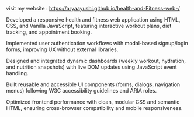 
visit my website : https://aryaayushi.github.io/health-and-Fitness-web-/

Developed a responsive health and fitness web application using HTML, CSS, and Vanilla JavaScript, featuring interactive workout plans, diet tracking, and appointment booking.

Implemented user authentication workflows with modal-based signup/login forms, improving UX without external libraries.

Designed and integrated dynamic dashboards (weekly workout, hydration, and nutrition snapshots) with live DOM updates using JavaScript event handling.

Built reusable and accessible UI components (forms, dialogs, navigation menus) following W3C accessibility guidelines and ARIA roles.

Optimized frontend performance with clean, modular CSS and semantic HTML, ensuring cross-browser compatibility and mobile responsiveness.
